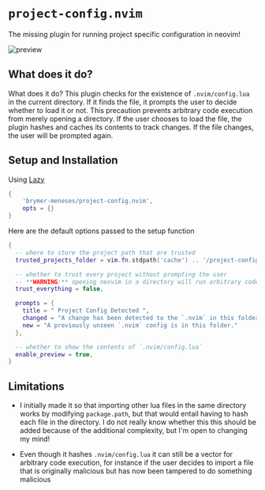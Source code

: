 # `project-config.nvim`

The missing plugin for running project specific configuration in neovim!

![preview](https://github.com/user-attachments/assets/48d08838-4907-458b-bb2f-981331e9774d)

## What does it do?

What does it do? This plugin checks for the existence of `.nvim/config.lua` in
the current directory. If it finds the file, it prompts the user to decide
whether to load it or not. This precaution prevents arbitrary code execution
from merely opening a directory. If the user chooses to load the file, the
plugin hashes and caches its contents to track changes. If the file changes,
the user will be prompted again.

## Setup and Installation

Using [Lazy](https://github.com/folke/lazy.nvim)

```lua
{ 
    'brymer-meneses/project-config.nvim',
    opts = {}
}
```

Here are the default options passed to the setup function

```lua
{
  -- where to store the project path that are trusted
  trusted_projects_folder = vim.fn.stdpath('cache') .. '/project-config.csv',

  -- whether to trust every project without prompting the user
  -- **WARNING:** opening neovim in a directory will run arbitrary code automatically
  trust_everything = false,

  prompts = {
    title = " Project Config Detected ",
    changed = "A change has been detected to the `.nvim` in this folder.",
    new = "A previously unseen `.nvim` config is in this folder."
  },

  -- whether to show the contents of `.nvim/config.lua`
  enable_preview = true,
}
```

## Limitations

- I initially made it so that importing other lua files in the
same directory works by modifying `package.path`, but that would entail
having to hash each file in the directory. I do not really know whether this
this should be added because of the additional complexity, but I'm open to changing my mind!

- Even though it hashes `.nvim/config.lua` it can still be a vector for
arbitrary code execution, for instance if the user decides to import a file
that is originally malicious but has now been tampered to do something
malicious

